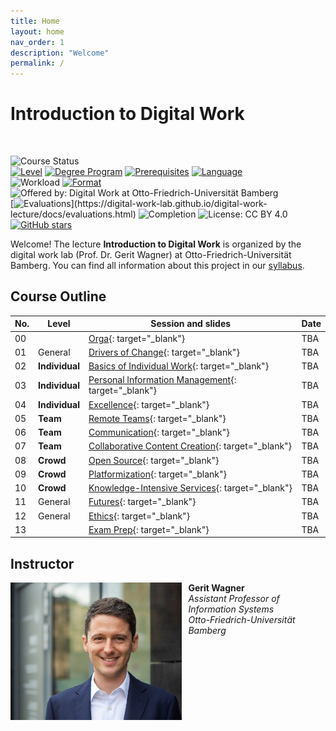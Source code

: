 ```yaml
---
title: Home
layout: home
nav_order: 1
description: "Welcome"
permalink: /
---
```


# Introduction to Digital Work

<br>

![Course Status](https://img.shields.io/badge/Course%20upcoming-Summer%20semester%202025-green)<br>
[![Level](https://img.shields.io/badge/Level-Bachelor-blue)](https://digital-work-lab.github.io/digital-work-lecture/docs/syllabus.html)
[![Degree Program](https://img.shields.io/badge/Degree%20Program-WI%20|%20ISM-blue)](https://digital-work-lab.github.io/digital-work-lecture/docs/syllabus.html)
[![Prerequisites](https://img.shields.io/badge/Prerequisites-None-blue)](https://digital-work-lab.github.io/digital-work-lecture/docs/syllabus.html)
[![Language](https://img.shields.io/badge/Language-Sessions%20in%20German,%20Materials%20in%20English-blue)](https://digital-work-lab.github.io/digital-work-lecture/docs/syllabus.html)<br>
![Workload](https://img.shields.io/badge/Work%20load-180h%20(6%20ECTS)-blue)
[![Format](https://img.shields.io/badge/Format-In%20person-blue)](https://digital-work-lab.github.io/digital-work-lecture/docs/syllabus.html)
![Offered by: Digital Work at Otto-Friedrich-Universität Bamberg](https://img.shields.io/badge/Offered%20by-%20Digital%20Work%20(Otto--Friedrich--Universit%C3%A4t%20Bamberg)-blue)<br>
[![Evaluations](https://img.shields.io/badge/Rating-★★★★★%20(4.8%20/%205)-yellow)](https://digital-work-lab.github.io/digital-work-lecture/docs/evaluations.html)
![Completion](https://img.shields.io/badge/Enrollment-30%20students-green)
![License: CC BY 4.0](https://img.shields.io/badge/License-CC%20BY%204.0-green.svg)
[![GitHub stars](https://img.shields.io/github/stars/digital-work-lab/digital-work-lecture.svg?style=social&label=Star)](https://github.com/digital-work-lab/digital-work-lecture/stargazers)

Welcome!
The lecture **Introduction to Digital Work** is organized by the digital work lab (Prof. Dr. Gerit Wagner) at Otto-Friedrich-Universität Bamberg.
You can find all information about this project in our [syllabus](docs/syllabus.html).

## Course Outline

| No. | Level           | Session and slides                                                                                      | Date       |
|-----|-----------------|---------------------------------------------------------------------------------------------------------|------------|
| 00  |                 | [Orga](output/00-orga.html){: target="_blank"}                                                          | TBA        |
| 01  | General         | [Drivers of Change](output/01-drivers-of-change.html){: target="_blank"}                                | TBA        |
| 02  | **Individual**  | [Basics of Individual Work](output/02-basics-of-individual-work.html){: target="_blank"}                | TBA        |
| 03  | **Individual**  | [Personal Information Management](output/03-personal-information-management.html){: target="_blank"}    | TBA        |
| 04  | **Individual**  | [Excellence](output/04-excellence.html){: target="_blank"}                                              | TBA        |
| 05  | **Team**        | [Remote Teams](output/05-remote-teams.html){: target="_blank"}                                          | TBA        |
| 06  | **Team**        | [Communication](output/06-communication.html){: target="_blank"}                                        | TBA        |
| 07  | **Team**        | [Collaborative Content Creation](output/07-collaborative-content-creation.html){: target="_blank"}      | TBA        |
| 08  | **Crowd**       | [Open Source](output/08-open-source.html){: target="_blank"}                                            | TBA        |
| 09  | **Crowd**       | [Platformization](output/09-platformization.html){: target="_blank"}                                    | TBA        |
| 10  | **Crowd**       | [Knowledge-Intensive Services](output/10-knowledge-intensive-services.html){: target="_blank"}          | TBA        |
| 11  | General         | [Futures](output/11-futures.html){: target="_blank"}                                                    | TBA        |
| 12  | General         | [Ethics](output/12-ethics.html){: target="_blank"}                                                      | TBA        |
| 13  |                 | [Exam Prep](output/13-exam-prep.html){: target="_blank"}                                                | TBA        |

<!-- 
🎙️ Online
📋 Collect summaries for exam
-->

## Instructor

<img src="assets/gerit_wagner.jpg" alt="Gerit Wagner (Foto: Tim Kipphan)" style="height: 220px; float: left; padding-right: 10px;">

**Gerit Wagner**  
*Assistant Professor of Information Systems*  
*Otto-Friedrich-Universität Bamberg*

<br style="clear:both">

<!-- 
My name is Gerit Wagner, and I am your instructor. I enjoy coding, solving programming puzzles, and building tools that are useful for others. In this project, you can contribute to one of my most significant packages: [CoLRev](https://github.com/CoLRev-Environment/colrev). 
-->